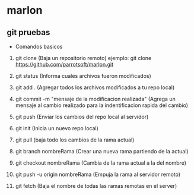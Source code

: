 # marlon

## git pruebas

- Comandos basicos

1. git clone (Baja un repositorio remoto)
   ejemplo: git clone https://github.com/parrotsoft/marlon.git

2. git status (Informa cuales archivos fueron modificados)

3. git add . (Agregar todos los archivos modificados a tu repo local)

4. git commit -m "mensaje de la modificacion realizada" (Agrega un mensaje al cambio realizado para la indentificacion rapida del cambio)

5. git push (Enviar los cambios del repo local al servidor)

6. git init (Inicia un nuevo repo local)

7. git pull (baja todo los cambios de la rama actual)

8. git branch nombreRama (Crear una nueva rama partiendo de la actual)

9. git checkout nombreRama (Cambia de la rama actual a la del nombre)

10. git push -u origin nombreRama (Empuja la rama al servidor remoto)

11. git fetch (Baja el nombre de todas las ramas remotas en el server)
